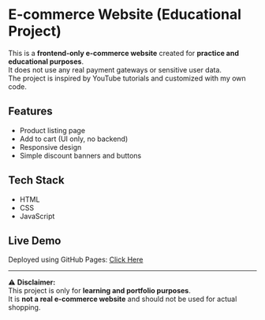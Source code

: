 # E-commerce Website (Educational Project)

This is a **frontend-only e-commerce website** created for **practice and educational purposes**.  
It does not use any real payment gateways or sensitive user data.  
The project is inspired by YouTube tutorials and customized with my own code.

## Features
- Product listing page
- Add to cart (UI only, no backend)
- Responsive design
- Simple discount banners and buttons

## Tech Stack
- HTML
- CSS
- JavaScript

## Live Demo
Deployed using GitHub Pages: [Click Here](https://sadaf-fatima100.github.io/E-commerce/)

---

⚠️ **Disclaimer:**  
This project is only for **learning and portfolio purposes**.  
It is **not a real e-commerce website** and should not be used for actual shopping.
